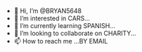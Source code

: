- 👋 Hi, I’m @BRYAN5648
- 👀 I’m interested in CARS...
- 🌱 I’m currently learning SPANISH...
- 💞️ I’m looking to collaborate on CHARITY...
- 📫 How to reach me ...BY EMAIL

<!--00-
BRYAN5648/BRYAN5648 is a ✨ special ✨ repository because its `README.md` (this file) appears on your GitHub profile.
You can click the Preview link to take a look at your changes.
--->
